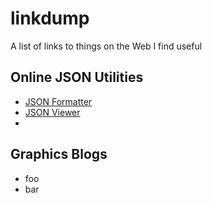 linkdump
========

A list of links to things on the Web I find useful

## Online JSON Utilities

* [JSON Formatter](http://www.freeformatter.com/json-formatter.html#ad-output)
* [JSON Viewer](http://json.parser.online.fr/)
* 
## Graphics Blogs
* foo
* bar
